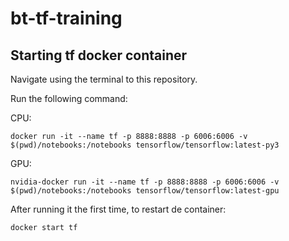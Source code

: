 # bt-tf-training
## Starting tf docker container 
Navigate using the terminal to this repository.

Run the following command:

CPU:
```
docker run -it --name tf -p 8888:8888 -p 6006:6006 -v $(pwd)/notebooks:/notebooks tensorflow/tensorflow:latest-py3
```

GPU:
```
nvidia-docker run -it --name tf -p 8888:8888 -p 6006:6006 -v $(pwd)/notebooks:/notebooks tensorflow/tensorflow:latest-gpu
```

After running it the first time, to restart de container:

```
docker start tf
```